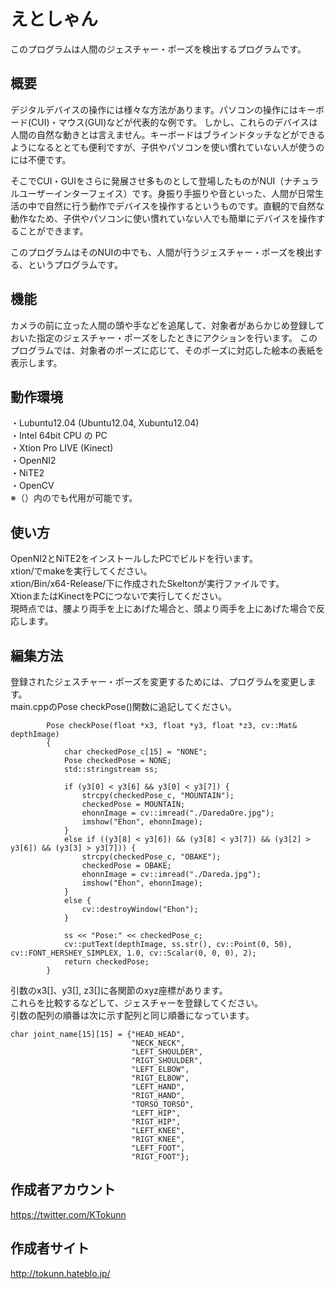 えとしゃん
==========

このプログラムは人間のジェスチャー・ポーズを検出するプログラムです。  

  

概要
----
デジタルデバイスの操作には様々な方法があります。パソコンの操作にはキーボード(CUI)・マウス(GUI)などが代表的な例です。
しかし、これらのデバイスは人間の自然な動きとは言えません。キーボードはブラインドタッチなどができるようになるととても便利ですが、子供やパソコンを使い慣れていない人が使うのには不便です。

そこでCUI・GUIをさらに発展させ多ものとして登場したものがNUI（ナチュラルユーザーインターフェイス）です。身振り手振りや音といった、人間が日常生活の中で自然に行う動作でデバイスを操作するというものです。直観的で自然な動作なため、子供やパソコンに使い慣れていない人でも簡単にデバイスを操作することができます。

このプログラムはそのNUIの中でも、人間が行うジェスチャー・ポーズを検出する、というプログラムです。


機能
----
カメラの前に立った人間の頭や手などを追尾して、対象者があらかじめ登録しておいた指定のジェスチャー・ポーズをしたときにアクションを行います。
このプログラムでは、対象者のポーズに応じて、そのポーズに対応した絵本の表紙を表示します。


動作環境
--------
・Lubuntu12.04 (Ubuntu12.04, Xubuntu12.04)  
・Intel 64bit CPU の PC  
・Xtion Pro LIVE (Kinect)   
・OpenNI2  
・NiTE2  
・OpenCV  
※（）内のでも代用が可能です。  

使い方
------
OpenNI2とNiTE2をインストールしたPCでビルドを行います。  
xtion/でmakeを実行してください。  
xtion/Bin/x64-Release/下に作成されたSkeltonが実行ファイルです。  
XtionまたはKinectをPCにつないで実行してください。  
現時点では、腰より両手を上にあげた場合と、頭より両手を上にあげた場合で反応します。  

編集方法
--------
登録されたジェスチャー・ポーズを変更するためには、プログラムを変更します。  
main.cppのPose checkPose()関数に追記してください。  
```lang
        Pose checkPose(float *x3, float *y3, float *z3, cv::Mat& depthImage)
        {
            char checkedPose_c[15] = "NONE";
            Pose checkedPose = NONE;
            std::stringstream ss;

            if (y3[0] < y3[6] && y3[0] < y3[7]) {
                strcpy(checkedPose_c, "MOUNTAIN");
                checkedPose = MOUNTAIN;
                ehonnImage = cv::imread("./DaredaOre.jpg");
                imshow("Ehon", ehonnImage);
            }
            else if ((y3[8] < y3[6]) && (y3[8] < y3[7]) && (y3[2] > y3[6]) && (y3[3] > y3[7])) {
                strcpy(checkedPose_c, "OBAKE");
                checkedPose = OBAKE;
                ehonnImage = cv::imread("./Dareda.jpg");
                imshow("Ehon", ehonnImage);
            }
            else {
                cv::destroyWindow("Ehon");
            }
            
            ss << "Pose:" << checkedPose_c;
            cv::putText(depthImage, ss.str(), cv::Point(0, 50), cv::FONT_HERSHEY_SIMPLEX, 1.0, cv::Scalar(0, 0, 0), 2);
            return checkedPose;
        }
```
引数のx3[]、y3[], z3[]に各関節のxyz座標があります。  
これらを比較するなどして、ジェスチャーを登録してください。  
引数の配列の順番は次に示す配列と同じ順番になっています。  
```lang
char joint_name[15][15] = {"HEAD_HEAD",
                           "NECK_NECK",
                           "LEFT_SHOULDER",
                           "RIGT_SHOULDER",
                           "LEFT_ELBOW",
                           "RIGT_ELBOW",
                           "LEFT_HAND",
                           "RIGT_HAND",
                           "TORSO_TORSO",
                           "LEFT_HIP",
                           "RIGT_HIP",
                           "LEFT_KNEE",
                           "RIGT_KNEE",
                           "LEFT_FOOT",
                           "RIGT_FOOT"};
```

作成者アカウント
----------------
https://twitter.com/KTokunn  

作成者サイト
-------------
http://tokunn.hateblo.jp/  
